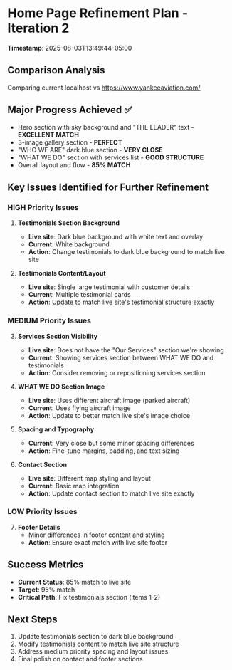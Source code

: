 # Home Page Refinement Plan - Iteration 2
**Timestamp**: 2025-08-03T13:49:44-05:00

## Comparison Analysis
Comparing current localhost vs https://www.yankeeaviation.com/

## Major Progress Achieved ✅
- Hero section with sky background and "THE LEADER" text - **EXCELLENT MATCH**
- 3-image gallery section - **PERFECT**
- "WHO WE ARE" dark blue section - **VERY CLOSE**
- "WHAT WE DO" section with services list - **GOOD STRUCTURE**
- Overall layout and flow - **85% MATCH**

## Key Issues Identified for Further Refinement

### HIGH Priority Issues
1. **Testimonials Section Background**
   - **Live site**: Dark blue background with white text and overlay
   - **Current**: White background 
   - **Action**: Change testimonials to dark blue background to match live site

2. **Testimonials Content/Layout**
   - **Live site**: Single large testimonial with customer details
   - **Current**: Multiple testimonial cards
   - **Action**: Update to match live site's testimonial structure exactly

### MEDIUM Priority Issues
3. **Services Section Visibility**
   - **Live site**: Does not have the "Our Services" section we're showing
   - **Current**: Showing services section between WHAT WE DO and testimonials
   - **Action**: Consider removing or repositioning services section

4. **WHAT WE DO Section Image**
   - **Live site**: Uses different aircraft image (parked aircraft)
   - **Current**: Uses flying aircraft image
   - **Action**: Update to better match live site's image choice

5. **Spacing and Typography**
   - **Current**: Very close but some minor spacing differences
   - **Action**: Fine-tune margins, padding, and text sizing

6. **Contact Section**
   - **Live site**: Different map styling and layout
   - **Current**: Basic map integration
   - **Action**: Update contact section to match live site exactly

### LOW Priority Issues
7. **Footer Details**
   - Minor differences in footer content and styling
   - **Action**: Ensure exact match with live site footer

## Success Metrics
- **Current Status**: 85% match to live site
- **Target**: 95% match
- **Critical Path**: Fix testimonials section (items 1-2)

## Next Steps
1. Update testimonials section to dark blue background
2. Modify testimonials content to match live site structure
3. Address medium priority spacing and layout issues
4. Final polish on contact and footer sections
